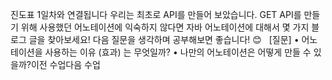 진도표 1일차와 연결됩니다
우리는 최초로 API를 만들어 보았습니다. GET API를 만들기 위해 사용했던 어노테이션에 익숙하지 않다면 자바 어노테이션에 대해서 몇 가지 블로그 글을 찾아보세요! 다음 질문을 생각하며 공부해보면 좋습니다! 😊
 
[질문]
• 어노테이션을 사용하는 이유 (효과) 는 무엇일까?
• 나만의 어노테이션은 어떻게 만들 수 있을까?이전 수업다음 수업